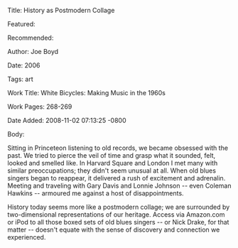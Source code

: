 Title: History as Postmodern Collage

Featured: 

Recommended: 

Author: Joe Boyd

Date: 2006

Tags: art

Work Title: White Bicycles: Making Music in the 1960s

Work Pages:  268-269

Date Added: 2008-11-02 07:13:25 -0800

Body:

Sitting in Princeteon listening to old records, we became obsessed with the past. We tried to pierce the veil of time and grasp what it sounded, felt, looked and smelled like. In Harvard Square and London I met many with similar preoccupations; they didn't seem unusual at all. When old blues singers began to reappear, it delivered a rush of excitement and adrenalin. Meeting and traveling with Gary Davis and Lonnie Johnson -- even Coleman Hawkins -- armoured me against a host of disappointments. 

History today seems more like a postmodern collage; we are surrounded by two-dimensional representations of our heritage. Access via Amazon.com or iPod to all those boxed sets of old blues singers -- or Nick Drake, for that matter -- doesn't equate with the sense of discovery and connection we experienced.

